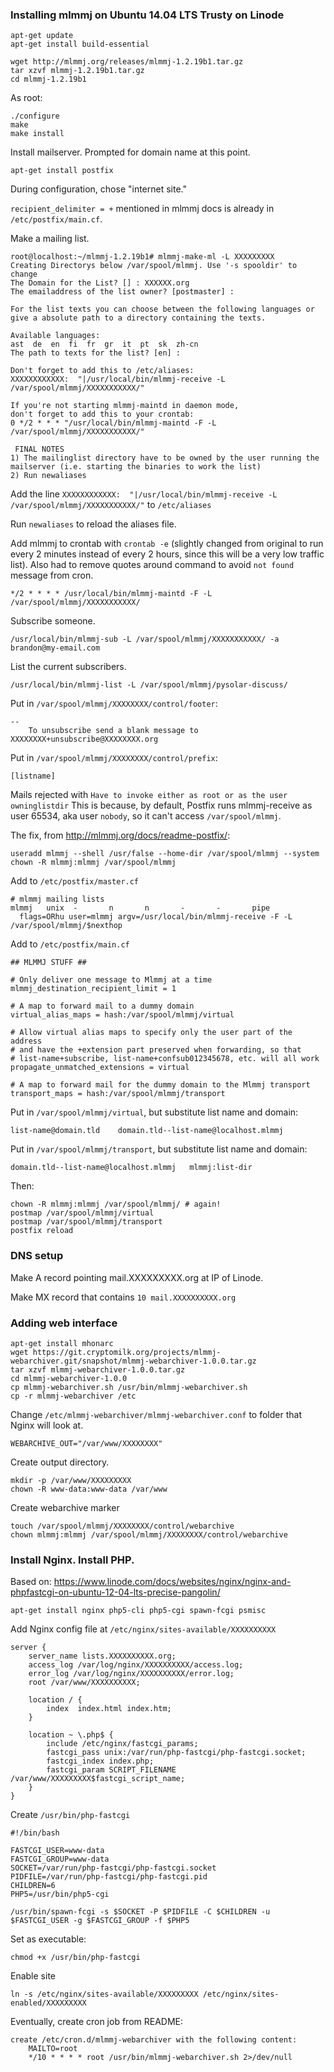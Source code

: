 ### Installing mlmmj on Ubuntu 14.04 LTS Trusty on Linode ###

    apt-get update
    apt-get install build-essential

    wget http://mlmmj.org/releases/mlmmj-1.2.19b1.tar.gz
    tar xzvf mlmmj-1.2.19b1.tar.gz
    cd mlmmj-1.2.19b1

As root:

    ./configure
    make
    make install

Install mailserver. Prompted for domain name at this point.

    apt-get install postfix

During configuration, chose "internet site."

`recipient_delimiter = +` mentioned in mlmmj docs is already in `/etc/postfix/main.cf`.

Make a mailing list.

    root@localhost:~/mlmmj-1.2.19b1# mlmmj-make-ml -L XXXXXXXXX
    Creating Directorys below /var/spool/mlmmj. Use '-s spooldir' to change
    The Domain for the List? [] : XXXXXX.org
    The emailaddress of the list owner? [postmaster] : 
    
    For the list texts you can choose between the following languages or
    give a absolute path to a directory containing the texts.
    
    Available languages:
    ast  de  en  fi  fr  gr  it  pt  sk  zh-cn
    The path to texts for the list? [en] : 
    
    Don't forget to add this to /etc/aliases:
    XXXXXXXXXXXX:  "|/usr/local/bin/mlmmj-receive -L /var/spool/mlmmj/XXXXXXXXXXX/"
    
    If you're not starting mlmmj-maintd in daemon mode,
    don't forget to add this to your crontab:
    0 */2 * * * "/usr/local/bin/mlmmj-maintd -F -L /var/spool/mlmmj/XXXXXXXXXXX/"
    
     FINAL NOTES
    1) The mailinglist directory have to be owned by the user running the 
    mailserver (i.e. starting the binaries to work the list)
    2) Run newaliases

Add the line `XXXXXXXXXXXX:  "|/usr/local/bin/mlmmj-receive -L /var/spool/mlmmj/XXXXXXXXXXX/"` to `/etc/aliases`

Run `newaliases` to reload the aliases file.

Add mlmmj to crontab with `crontab -e` (slightly changed from original to run every 2 minutes instead of every 2 hours, since this will be a very low traffic list). Also had to remove quotes around command to avoid `not found` message from cron.

    */2 * * * * /usr/local/bin/mlmmj-maintd -F -L /var/spool/mlmmj/XXXXXXXXXXX/

Subscribe someone.

    /usr/local/bin/mlmmj-sub -L /var/spool/mlmmj/XXXXXXXXXXX/ -a brandon@my-email.com

List the current subscribers.

    /usr/local/bin/mlmmj-list -L /var/spool/mlmmj/pysolar-discuss/

Put in `/var/spool/mlmmj/XXXXXXXX/control/footer`:

    -- 
        To unsubscribe send a blank message to XXXXXXXX+unsubscribe@XXXXXXXX.org

Put in `/var/spool/mlmmj/XXXXXXXX/control/prefix`:

    [listname]

Mails rejected with `Have to invoke either as root or as the user owninglistdir` This is because, by default, Postfix runs mlmmj-receive as user 65534, aka user `nobody`, so it can't access `/var/spool/mlmmj`.

The fix, from http://mlmmj.org/docs/readme-postfix/:

    useradd mlmmj --shell /usr/false --home-dir /var/spool/mlmmj --system
    chown -R mlmmj:mlmmj /var/spool/mlmmj

Add to `/etc/postfix/master.cf`

    # mlmmj mailing lists
    mlmmj   unix  -       n       n       -       -       pipe
      flags=ORhu user=mlmmj argv=/usr/local/bin/mlmmj-receive -F -L /var/spool/mlmmj/$nexthop

Add to `/etc/postfix/main.cf`

    ## MLMMJ STUFF ##
    
    # Only deliver one message to Mlmmj at a time
    mlmmj_destination_recipient_limit = 1
    
    # A map to forward mail to a dummy domain
    virtual_alias_maps = hash:/var/spool/mlmmj/virtual
    
    # Allow virtual alias maps to specify only the user part of the address
    # and have the +extension part preserved when forwarding, so that
    # list-name+subscribe, list-name+confsub012345678, etc. will all work
    propagate_unmatched_extensions = virtual
    
    # A map to forward mail for the dummy domain to the Mlmmj transport
    transport_maps = hash:/var/spool/mlmmj/transport

Put in `/var/spool/mlmmj/virtual`, but substitute list name and domain:

    list-name@domain.tld    domain.tld--list-name@localhost.mlmmj

Put in `/var/spool/mlmmj/transport`, but substitute list name and domain:

    domain.tld--list-name@localhost.mlmmj   mlmmj:list-dir

Then:

    chown -R mlmmj:mlmmj /var/spool/mlmmj/ # again!
    postmap /var/spool/mlmmj/virtual
    postmap /var/spool/mlmmj/transport
    postfix reload

### DNS setup ###

Make A record pointing mail.XXXXXXXXX.org at IP of Linode.

Make MX record that contains `10 mail.XXXXXXXXXX.org`

### Adding web interface ###

    apt-get install mhonarc
    wget https://git.cryptomilk.org/projects/mlmmj-webarchiver.git/snapshot/mlmmj-webarchiver-1.0.0.tar.gz
    tar xzvf mlmmj-webarchiver-1.0.0.tar.gz
    cd mlmmj-webarchiver-1.0.0
    cp mlmmj-webarchiver.sh /usr/bin/mlmmj-webarchiver.sh
    cp -r mlmmj-webarchiver /etc

Change `/etc/mlmmj-webarchiver/mlmmj-webarchiver.conf` to folder that Nginx will look at.

    WEBARCHIVE_OUT="/var/www/XXXXXXXX"

Create output directory.

    mkdir -p /var/www/XXXXXXXXX
    chown -R www-data:www-data /var/www

Create webarchive marker

    touch /var/spool/mlmmj/XXXXXXXX/control/webarchive
    chown mlmmj:mlmmj /var/spool/mlmmj/XXXXXXXX/control/webarchive

### Install Nginx. Install PHP. ###

Based on: https://www.linode.com/docs/websites/nginx/nginx-and-phpfastcgi-on-ubuntu-12-04-lts-precise-pangolin/

    apt-get install nginx php5-cli php5-cgi spawn-fcgi psmisc

Add Nginx config file at `/etc/nginx/sites-available/XXXXXXXXXX`

    server {
        server_name lists.XXXXXXXXXX.org;
        access_log /var/log/nginx/XXXXXXXXXX/access.log;
        error_log /var/log/nginx/XXXXXXXXXX/error.log;
        root /var/www/XXXXXXXXXX;
    
        location / {
            index  index.html index.htm;
        }
    
        location ~ \.php$ {
            include /etc/nginx/fastcgi_params;
            fastcgi_pass unix:/var/run/php-fastcgi/php-fastcgi.socket;
            fastcgi_index index.php;
            fastcgi_param SCRIPT_FILENAME /var/www/XXXXXXXXX$fastcgi_script_name;
        }
    }

Create `/usr/bin/php-fastcgi`

    #!/bin/bash
    
    FASTCGI_USER=www-data
    FASTCGI_GROUP=www-data
    SOCKET=/var/run/php-fastcgi/php-fastcgi.socket
    PIDFILE=/var/run/php-fastcgi/php-fastcgi.pid
    CHILDREN=6
    PHP5=/usr/bin/php5-cgi
    
    /usr/bin/spawn-fcgi -s $SOCKET -P $PIDFILE -C $CHILDREN -u $FASTCGI_USER -g $FASTCGI_GROUP -f $PHP5

Set as executable:

    chmod +x /usr/bin/php-fastcgi

Enable site

    ln -s /etc/nginx/sites-available/XXXXXXXXX /etc/nginx/sites-enabled/XXXXXXXXX

Eventually, create cron job from README:

    create /etc/cron.d/mlmmj-webarchiver with the following content:
        MAILTO=root
        */10 * * * * root /usr/bin/mlmmj-webarchiver.sh 2>/dev/null
